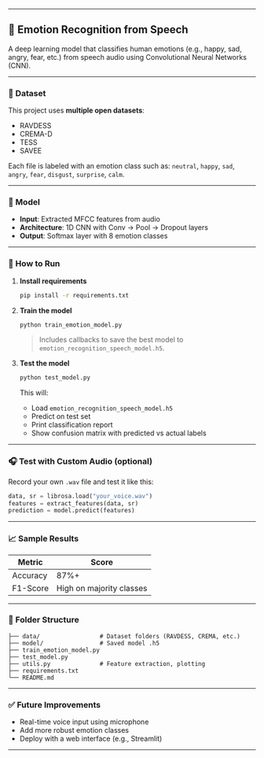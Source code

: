 

---

## 🎤 Emotion Recognition from Speech

A deep learning model that classifies human emotions (e.g., happy, sad, angry, fear, etc.) from speech audio using Convolutional Neural Networks (CNN).

---

### 📂 Dataset

This project uses **multiple open datasets**:

* RAVDESS
* CREMA-D
* TESS
* SAVEE

Each file is labeled with an emotion class such as:
`neutral`, `happy`, `sad`, `angry`, `fear`, `disgust`, `surprise`, `calm`.

---

### 🧠 Model

* **Input**: Extracted MFCC features from audio
* **Architecture**: 1D CNN with Conv → Pool → Dropout layers
* **Output**: Softmax layer with 8 emotion classes

---

### 🚀 How to Run

1. **Install requirements**

   ```bash
   pip install -r requirements.txt
   ```

2. **Train the model**

   ```python
   python train_emotion_model.py
   ```

   > Includes callbacks to save the best model to `emotion_recognition_speech_model.h5`.

3. **Test the model**

   ```python
   python test_model.py
   ```

   This will:

   * Load `emotion_recognition_speech_model.h5`
   * Predict on test set
   * Print classification report
   * Show confusion matrix with predicted vs actual labels

---

### 🎧 Test with Custom Audio (optional)

Record your own `.wav` file and test it like this:

```python
data, sr = librosa.load("your_voice.wav")
features = extract_features(data, sr)
prediction = model.predict(features)
```

---

### 📈 Sample Results

| Metric   | Score                    |
| -------- | ------------------------ |
| Accuracy | 87%+                     |
| F1-Score | High on majority classes |

---

### 📁 Folder Structure

```
├── data/                 # Dataset folders (RAVDESS, CREMA, etc.)
├── model/                # Saved model .h5
├── train_emotion_model.py
├── test_model.py
├── utils.py              # Feature extraction, plotting
├── requirements.txt
└── README.md
```

---

### ✅ Future Improvements

* Real-time voice input using microphone
* Add more robust emotion classes
* Deploy with a web interface (e.g., Streamlit)

---

